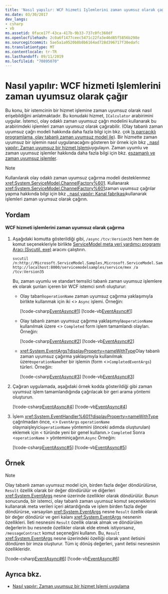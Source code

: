 ```yaml
---
title: 'Nasıl yapılır: WCF hizmeti Işlemlerini zaman uyumsuz olarak çağır'
ms.date: 03/30/2017
dev_langs:
- csharp
- vb
ms.assetid: 0face17f-43ca-417b-9b33-737c0fc360df
ms.openlocfilehash: 2c0a6f1477ceec5471c22fa3e46d85f5856b298e
ms.sourcegitcommit: 5ae5a1a9520b8b8b6164ad728d396717f30edafc
ms.translationtype: MT
ms.contentlocale: tr-TR
ms.lasthandoff: 09/11/2019
ms.locfileid: "70895070"
---
```

# <a name="how-to-call-wcf-service-operations-asynchronously"></a>Nasıl yapılır: WCF hizmeti Işlemlerini zaman uyumsuz olarak çağır
Bu konu, bir istemcinin bir hizmet işlemine zaman uyumsuz olarak nasıl erişebildiğini anlatmaktadır. Bu konudaki hizmet, `ICalculator` arabirimini uygular. İstemci, olay odaklı zaman uyumsuz çağrı modelini kullanarak bu arabirimdeki işlemleri zaman uyumsuz olarak çağırabilir. (Olay tabanlı zaman uyumsuz çağrı modeli hakkında daha fazla bilgi için bkz. çok [Iş parçacıklı programlama, olay tabanlı zaman uyumsuz model ile](https://go.microsoft.com/fwlink/?LinkId=248184)). Bir hizmette zaman uyumsuz bir işlemin nasıl uygulanacağını gösteren bir örnek için bkz [. nasıl yapılır: Zaman uyumsuz bir hizmet Işlemi](../../../../docs/framework/wcf/how-to-implement-an-asynchronous-service-operation.md)uygulayın. Zaman uyumlu ve zaman uyumsuz işlemler hakkında daha fazla bilgi için bkz. [eşzamanlı ve zaman uyumsuz işlemler](../../../../docs/framework/wcf/synchronous-and-asynchronous-operations.md).  
  
> [!NOTE]
> Kullanılarak olay odaklı zaman uyumsuz çağırma modeli desteklenmez <xref:System.ServiceModel.ChannelFactory%601>. Kullanarak <xref:System.ServiceModel.ChannelFactory%601>zaman uyumsuz çağrılar yapma hakkında bilgi için bkz [. nasıl yapılır: Kanal fabrikası](../../../../docs/framework/wcf/feature-details/how-to-call-operations-asynchronously-using-a-channel-factory.md)kullanarak işlemleri zaman uyumsuz olarak çağırın.  
  
## <a name="procedure"></a>Yordam  
  
#### <a name="to-call-wcf-service-operations-asynchronously"></a>WCF hizmeti işlemlerini zaman uyumsuz olarak çağırma  
  
1. Aşağıdaki komutta gösterildiği gibi, `/async` `/tcv:Version35` hem hem de komut seçenekleriyle birlikte [ServiceModel meta veri yardımcı programı Aracı (Svcutil. exe)](../../../../docs/framework/wcf/servicemodel-metadata-utility-tool-svcutil-exe.md) aracını çalıştırın.  
  
    ```console
    svcutil /n:http://Microsoft.ServiceModel.Samples,Microsoft.ServiceModel.Samples http://localhost:8000/servicemodelsamples/service/mex /a /tcv:Version35  
    ```  
  
     Bu, zaman uyumlu ve standart temsilci tabanlı zaman uyumsuz işlemlere ek olarak şunları içeren bir WCF istemci sınıfı oluşturur:  
  
    - Olay tabanlı`operationName` zaman uyumsuz çağırma yaklaşımıyla birlikte kullanmak için iki <> `Async` işlemi. Örneğin:  
  
         [!code-csharp[EventAsync#1](../../../../samples/snippets/csharp/VS_Snippets_CFX/eventasync/cs/generatedclient.cs#1)]
         [!code-vb[EventAsync#1](../../../../samples/snippets/visualbasic/VS_Snippets_CFX/eventasync/vb/generatedclient.vb#1)]  
  
    - Olay tabanlı zaman uyumsuz çağırma yaklaşımıyla`operationName` kullanılmak üzere <> `Completed` form işlem tamamlandı olayları. Örneğin:  
  
         [!code-csharp[EventAsync#2](../../../../samples/snippets/csharp/VS_Snippets_CFX/eventasync/cs/generatedclient.cs#2)]
         [!code-vb[EventAsync#2](../../../../samples/snippets/visualbasic/VS_Snippets_CFX/eventasync/vb/generatedclient.vb#2)]  
  
    - <xref:System.EventArgs?displayProperty=nameWithType>Olay tabanlı zaman uyumsuz çağırma yaklaşımıyla kullanılmak üzere`operationName`her bir işlemin (form <>`CompletedEventArgs`) türleri. Örneğin:  
  
         [!code-csharp[EventAsync#3](../../../../samples/snippets/csharp/VS_Snippets_CFX/eventasync/cs/generatedclient.cs#3)]
         [!code-vb[EventAsync#3](../../../../samples/snippets/visualbasic/VS_Snippets_CFX/eventasync/vb/generatedclient.vb#3)]  
  
2. Çağıran uygulamada, aşağıdaki örnek kodda gösterildiği gibi zaman uyumsuz işlem tamamlandığında çağrılacak bir geri arama yöntemi oluşturun.  
  
     [!code-csharp[EventAsync#4](../../../../samples/snippets/csharp/VS_Snippets_CFX/eventasync/cs/client.cs#4)]
     [!code-vb[EventAsync#4](../../../../samples/snippets/visualbasic/VS_Snippets_CFX/eventasync/vb/client.vb#4)]  
  
3. İşlem <xref:System.EventHandler%601?displayProperty=nameWithType> çağrılmadan önce, <> `EventArgs` `operationName` olayınaişleyici`operationName` yöntemini (önceki adımda oluşturulan) eklemek için < türünde yeni bir genel kullanın.> `Completed` Sonra <`operationName` > yönteminiçağırın.`Async` Örneğin:  
  
     [!code-csharp[EventAsync#5](../../../../samples/snippets/csharp/VS_Snippets_CFX/eventasync/cs/client.cs#5)]
     [!code-vb[EventAsync#5](../../../../samples/snippets/visualbasic/VS_Snippets_CFX/eventasync/vb/client.vb#5)]  
  
## <a name="example"></a>Örnek  
  
> [!NOTE]
> Olay tabanlı zaman uyumsuz model için, birden fazla değer döndürülürse, `Result` özellik olarak bir değer döndürülür ve diğerleri <xref:System.EventArgs> nesne üzerinde özellikler olarak döndürülür. Bunun sonucunda, bir istemci, olay tabanlı zaman uyumsuz komut seçeneklerini kullanarak meta verileri içeri aktardığında ve işlem birden fazla değer döndürürse, varsayılan <xref:System.EventArgs> nesne `Result` özellik olarak bir değer döndürür ve geri kalanı <xref:System.EventArgs> nesnenin özellikleri. İleti nesnesini `Result` özellik olarak almak ve döndürülen değerlerin bu nesnede özellikler olarak elde etmek istiyorsanız, `/messageContract` komut seçeneğini kullanın. Bu, `Result` <xref:System.EventArgs> nesne üzerindeki özelliği olarak yanıt iletisini döndüren bir imza oluşturur. Tüm iç dönüş değerleri, yanıt iletisi nesnesinin özellikleridir.  
  
 [!code-csharp[EventAsync#6](../../../../samples/snippets/csharp/VS_Snippets_CFX/eventasync/cs/client.cs#6)]
 [!code-vb[EventAsync#6](../../../../samples/snippets/visualbasic/VS_Snippets_CFX/eventasync/vb/client.vb#6)]  
  
## <a name="see-also"></a>Ayrıca bkz.

- [Nasıl yapılır: Zaman uyumsuz bir hizmet Işlemi uygulama](../../../../docs/framework/wcf/how-to-implement-an-asynchronous-service-operation.md)
